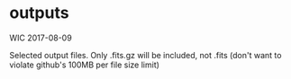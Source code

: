 # outputs

WIC 2017-08-09

Selected output files. Only .fits.gz will be included, not .fits (don't 
want to violate github's 100MB per file size limit)

